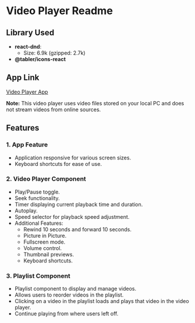 # Video Player Readme

## Library Used
- **react-dnd**:
  - Size: 6.9k (gzipped: 2.7k)
- **@tabler/icons-react**

## App Link
[Video Player App](https://video-player-murex-tau.vercel.app/)

**Note:** This video player uses video files stored on your local PC and does not stream videos from online sources.

## Features
### 1. App Feature
- Application responsive for various screen sizes.
- Keyboard shortcuts for ease of use.

### 2. Video Player Component
- Play/Pause toggle.
- Seek functionality.
- Timer displaying current playback time and duration.
- Autoplay.
- Speed selector for playback speed adjustment.
- Additional Features:
  - Rewind 10 seconds and forward 10 seconds.
  - Picture in Picture.
  - Fullscreen mode.
  - Volume control.
  - Thumbnail previews.
  - Keyboard shortcuts.

### 3. Playlist Component
- Playlist component to display and manage videos.
- Allows users to reorder videos in the playlist.
- Clicking on a video in the playlist loads and plays that video in the video player.
- Continue playing from where users left off.